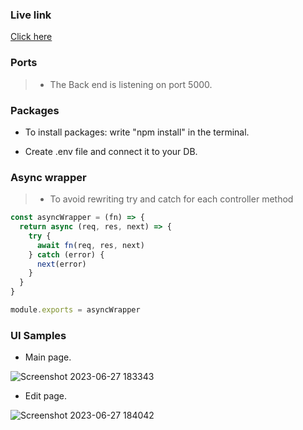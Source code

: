 ### Live link

<a href="https://taskmanager-website-7we1.onrender.com">Click here</a>

### Ports

> -  The Back end is listening on port 5000.

### Packages

- To install packages: write "npm install" in the terminal.

- Create .env file and connect it to your DB.
  
### Async wrapper 
> -  To avoid rewriting try and catch for each controller method

```javascript
const asyncWrapper = (fn) => {
  return async (req, res, next) => {
    try {
      await fn(req, res, next)
    } catch (error) {
      next(error)
    }
  }
}

module.exports = asyncWrapper

```

### UI Samples

- Main page.

![Screenshot 2023-06-27 183343](https://github.com/HakimMohamed/TaskManager-Website/assets/70428788/20d38bb9-3bda-4771-b403-681856846537)

- Edit page.

![Screenshot 2023-06-27 184042](https://github.com/HakimMohamed/TaskManager-Website/assets/70428788/fb248cd0-6b62-4303-9e5a-29ad658243d0)


